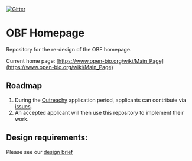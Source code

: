 [![Gitter](https://badges.gitter.im/OBF/homepage.svg)](https://gitter.im/OBF/homepage?utm_source=badge&utm_medium=badge&utm_campaign=pr-badge)

# OBF Homepage
Repository for the re-design of the OBF homepage. 

Current home page: [https://www.open-bio.org/wiki/Main_Page](https://www.open-bio.org/wiki/Main_Page)

## Roadmap
1. During the [Outreachy](https://www.outreachy.org/) application period, applicants can contribute via [issues](https://github.com/OBF/homepage/issues). 
2. An accepted applicant will then use this repository to implement their work. 

## Design requirements: 

Please see our [design brief](design.md)



